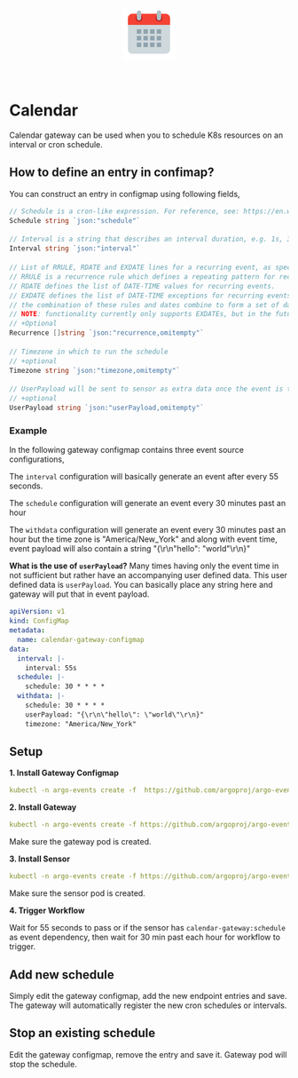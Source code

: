 <p align="center">
  <img src="https://github.com/argoproj/argo-events/blob/update-docs/docs/assets/calendar.png?raw=true" alt="Calendar"/>
</p>

<br/>

# Calendar

Calendar gateway can be used when you to schedule K8s resources on an interval
or cron schedule.

## How to define an entry in confimap?
You can construct an entry in configmap using following fields,

```go
// Schedule is a cron-like expression. For reference, see: https://en.wikipedia.org/wiki/Cron
Schedule string `json:"schedule"`

// Interval is a string that describes an interval duration, e.g. 1s, 30m, 2h...
Interval string `json:"interval"`

// List of RRULE, RDATE and EXDATE lines for a recurring event, as specified in RFC5545.
// RRULE is a recurrence rule which defines a repeating pattern for recurring events.
// RDATE defines the list of DATE-TIME values for recurring events.
// EXDATE defines the list of DATE-TIME exceptions for recurring events.
// the combination of these rules and dates combine to form a set of date times.
// NOTE: functionality currently only supports EXDATEs, but in the future could be expanded.
// +Optional
Recurrence []string `json:"recurrence,omitempty"`

// Timezone in which to run the schedule
// +optional
Timezone string `json:"timezone,omitempty"`

// UserPayload will be sent to sensor as extra data once the event is triggered
// +optional
UserPayload string `json:"userPayload,omitempty"`
```

### Example
In the following gateway configmap contains three event source configurations,

The `interval` configuration will basically generate an event after every 55 seconds.

The `schedule` configuration will generate an event every 30 minutes past an hour

The `withdata` configuration will generate an event every 30 minutes past an hour but the time zone is "America/New_York"
and along with event time, event payload will also contain a string  "{\r\n\"hello\": \"world\"\r\n}"

**What is the use of `userPayload`?**
Many times having only the event time in not sufficient but rather have an accompanying user defined data.
This user defined data is `userPayload`. You can basically place any string here and gateway will put that in event payload.  
 
```yaml
apiVersion: v1
kind: ConfigMap
metadata:
  name: calendar-gateway-configmap
data:
  interval: |-
    interval: 55s
  schedule: |-
    schedule: 30 * * * *
  withdata: |-
    schedule: 30 * * * *
    userPayload: "{\r\n\"hello\": \"world\"\r\n}"
    timezone: "America/New_York"
```

## Setup
**1. Install Gateway Configmap**

```yaml
kubectl -n argo-events create -f  https://github.com/argoproj/argo-events/blob/master/examples/gateways/calendar-gateway-configmap.yaml
```

**2. Install Gateway**

```yaml
kubectl -n argo-events create -f https://github.com/argoproj/argo-events/blob/master/examples/gateways/calendar.yaml
```

Make sure the gateway pod is created.

**3. Install Sensor**

```yaml
kubectl -n argo-events create -f https://github.com/argoproj/argo-events/blob/master/examples/sensors/calendar.yaml
```

Make sure the sensor pod is created.

**4. Trigger Workflow**

Wait for 55 seconds to pass or if the sensor has `calendar-gateway:schedule` as event dependency, then wait for 30 min past each hour
for workflow to trigger.

## Add new schedule
Simply edit the gateway configmap, add the new endpoint entries and save. The gateway 
will automatically register the new cron schedules or intervals.

## Stop an existing schedule
Edit the gateway configmap, remove the entry and save it. Gateway pod will stop the schedule.
